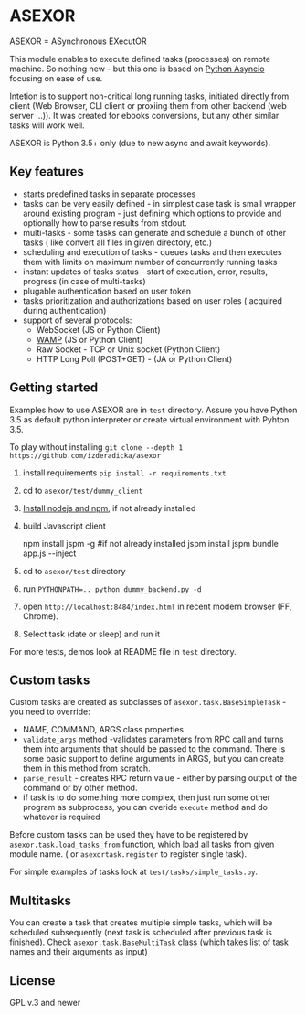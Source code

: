 ASEXOR
======

ASEXOR = ASynchronous EXecutOR

This module enables to execute defined tasks (processes) on remote machine. So nothing new - but this one 
is based on  [Python Asyncio](https://docs.python.org/3/library/asyncio.html) focusing on ease of use.

Intetion is to support non-critical long running tasks, initiated directly from client (Web Browser, CLI client 
or proxiing them from other backend (web server ...)). It was created for ebooks conversions, but any 
other similar tasks will work well. 

ASEXOR is Python 3.5+ only (due to new async and await keywords).

Key features
------------

- starts predefined tasks in separate processes
- tasks can be very easily defined - in simplest case task is small wrapper around existing program - just defining
  which options to provide and optionally how to parse results from stdout.
- multi-tasks - some tasks can generate and schedule a bunch of other tasks ( like convert all files in 
  given directory, etc.) 
- scheduling and execution of tasks -  queues tasks and then executes them with limits on maximum number
  of concurrently running tasks
- instant updates of tasks status - start of execution, error, results, progress (in case of multi-tasks)
- plugable authentication based on user token
- tasks prioritization and authorizations based on user roles ( acquired during authentication)
- support of several protocols:
  * WebSocket (JS or Python Client)
  * [WAMP](http://wamp-proto.org/) (JS or Python Client)
  * Raw Socket - TCP or Unix socket (Python Client)
  * HTTP Long Poll (POST+GET) - (JA or Python Client) 

Getting started
---------------
Examples how to use ASEXOR are in `test` directory. Assure you have Python 3.5 as default python 
interpreter or create virtual environment with Pyhton 3.5.

To play without installing `git clone --depth 1 https://github.com/izderadicka/asexor`

1. install requirements `pip install -r requirements.txt`
2. cd to `asexor/test/dummy_client`
3. [Install nodejs and npm](https://nodejs.org/en/download/), if not already installed
4. build  Javascript client
    
    npm install jspm -g #if not already installed
    jspm install
    jspm bundle app.js --inject

5. cd to `asexor/test` directory
6. run `PYTHONPATH=.. python dummy_backend.py -d` 
7. open `http://localhost:8484/index.html` in recent modern browser (FF, Chrome).
8. Select task (date or sleep) and run it

For more tests, demos look at README file in `test` directory.

Custom tasks
------------
Custom tasks are created as subclasses of `asexor.task.BaseSimpleTask` - you need to override:
- NAME, COMMAND, ARGS class properties
- `validate_args` method -validates parameters from RPC call and turns them into arguments that should be 
  passed to the command.  There is some basic support to define arguments in ARGS, but you can create them 
  in this method from scratch.
- `parse_result` - creates RPC return value - either by parsing output of the command or by other method.
- if task is to do something more complex, then just run some other program as subprocess, you can 
  overide `execute` method and do whatever is required 

Before custom tasks can be used they have to be registered by `asexor.task.load_tasks_from` function, 
which load all tasks from given module name. ( or `asexortask.register` to register single task).

For simple examples of tasks look at `test/tasks/simple_tasks.py`.

Multitasks
----------
You can create a task that creates multiple simple tasks, which will be scheduled subsequently 
(next task is scheduled after previous task is finished).
Check `asexor.task.BaseMultiTask` class (which takes list of task names and their arguments as input)

License
-------
GPL v.3 and newer





